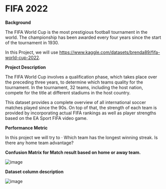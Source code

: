# FIFA 2022

**Background**

The FIFA World Cup is the most prestigious football tournament in the world. The championship has been awarded every four years since the start of the tournament in 1930.

In this Project, we will use https://www.kaggle.com/datasets/brenda89/fifa-world-cup-2022.

**Project Description**

The FIFA World Cup involves a qualification phase, which takes place over the preceding three years, to determine which teams quality for the tournament. In the tournament, 32 teams, including the host nation, compete for the title at different stadiums in the host country.

This dataset provides a complete overview of all international soccer matches played since the 90s. On top of that, the strength of each team is provided by incorporating actual FIFA rankings as well as player strengths based on the EA Sport FIFA video game.

**Performance Metric**

In this project we will try to · Which team has the longest winning streak. Is there any home team advantage?

**Confusion Matrix for Match result based on home or away team.**

![image](https://user-images.githubusercontent.com/97900391/188322568-257448d8-9925-413d-8068-52608ceea26d.png)

**Dataset column description**

![image](https://user-images.githubusercontent.com/97900391/188324164-68fc7c35-ff29-4301-9175-44dae20819b2.png)
